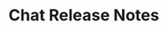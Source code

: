 <!-- Release notes authoring guidelines: http://keepachangelog.com/ -->

# Chat Release Notes

<!-- ## [Unreleased] -->

<!--## [VERSION] - [RELEASE_DATE]-->
